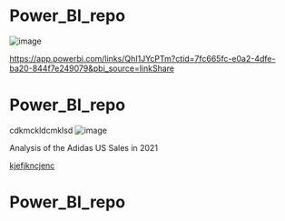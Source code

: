 # Power_BI_repo

![image](https://github.com/user-attachments/assets/2bb9604e-6d57-4360-a933-c9bd6491ed65)


https://app.powerbi.com/links/QhI1JYcPTm?ctid=7fc665fc-e0a2-4dfe-ba20-844f7e249079&pbi_source=linkShare

# Power_BI_repo

cdkmckldcmklsd
![image](https://github.com/user-attachments/assets/38e60f77-10e5-43cc-a468-299b3fc01d75)


Analysis of the Adidas US Sales in 2021


[kjefjkncjenc](https://app.powerbi.com/links/Ign-5dwSeA?ctid=7fc665fc-e0a2-4dfe-ba20-844f7e249079&pbi_source=linkShare) 




# Power_BI_repo
